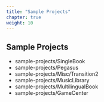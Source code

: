 ```yaml
---
title: "Sample Projects"
chapter: true
weight: 10
---
```


## Sample Projects

- sample-projects/SingleBook
- sample-projects/Pegasus
- sample-projects/Misc/Transition2
- sample-projects/MusicLibrary
- sample-projects/MultilingualBook
- sample-projects/GameCenter